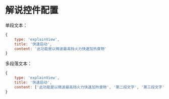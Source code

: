 # 解说控件配置

单段文本：
```javascript
{
    type: 'explainView',
    title: '快速启动',
    content: '此功能是以微波最高挡火力快速加热食物'
}
```
多段落文本：
```javascript
{
    type: 'explainView',
    title: '快速启动',
    content: ['此功能是以微波最高挡火力快速加热食物', '第二段文字', '第三段文字']
}
```